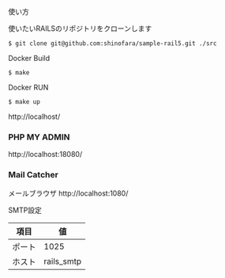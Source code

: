 使い方

使いたいRAILSのリポジトリをクローンします

```
$ git clone git@github.com:shinofara/sample-rail5.git ./src
```

Docker Build

```
$ make
```

Docker RUN

```
$ make up
```

http://localhost/

### PHP MY ADMIN

http://localhost:18080/


### Mail Catcher

メールブラウザ
http://localhost:1080/

SMTP設定

| 項目   | 値         |
| ------ | ---------- |
| ポート | 1025       |
| ホスト | rails_smtp |
